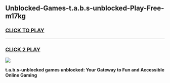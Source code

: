 
## Unblocked-Games-t.a.b.s-unblocked-Play-Free-m17kg
<h3>
<a href="https://premium76.site?title=t.a.b.s-unblocked&ref=18A1">CLICK TO PLAY</a></h3>
<hr>

<h3>
<a href="https://premium76.site?title=t.a.b.s-unblocked&ref=18A1">CLICK 2 PLAY</a>
  
</h3>

<a href="https://premium76.site?title=t.a.b.s-unblocked&ref=18A1"><img src="https://clearcache.store/games.png"></a>


**t.a.b.s-unblocked games unblocked: Your Gateway to Fun and Accessible Online Gaming**
